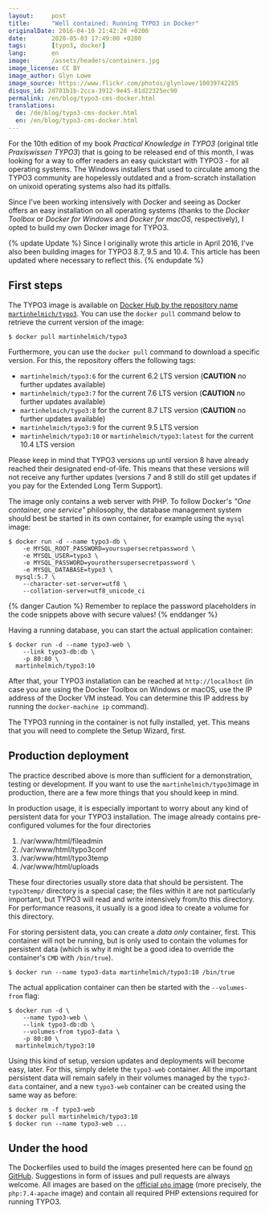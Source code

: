 ```yaml
---
layout:     post
title:      "Well contained: Running TYPO3 in Docker"
originalDate: 2016-04-10 21:42:28 +0200
date:       2020-05-03 17:49:00 +0200
tags:       [typo3, docker]
lang:       en
image:      /assets/headers/containers.jpg
image_license: CC BY
image_author: Glyn Lowe
image_source: https://www.flickr.com/photos/glynlowe/10039742285
disqus_id: 2d781b1b-2cca-3912-9e45-81d22325ec90
permalink: /en/blog/typo3-cms-docker.html
translations:
  de: /de/blog/typo3-cms-docker.html
  en: /en/blog/typo3-cms-docker.html
---
```


For the 10th edition of my book *Practical Knowledge in TYPO3* (original title *Praxiswissen TYPO3*) that is going to be released end of this month, I was looking for a way to offer readers an easy quickstart with TYPO3 - for all operating systems. The Windows installers that used to circulate among the TYPO3 community are hopelessly outdated and a from-scratch installation on unixoid operating systems also had its pitfalls.

Since I've been working intensively with Docker and seeing as Docker offers an easy installation on all operating systems (thanks to the *Docker Toolbox* or *Docker for Windows*  and *Docker for macOS*, respectively), I opted to build my own Docker image for TYPO3.

{% update Update %}
  Since I originally wrote this article in April 2016, I've also been building images for TYPO3 8.7, 9.5 and 10.4. This article has been updated where necessary to reflect this.
{% endupdate %}

## First steps

The TYPO3 image is available on [Docker Hub by the repository name `martinhelmich/typo3`][hub-typo3]. You can use the `docker pull` command below to retrieve the current version of the image:

    $ docker pull martinhelmich/typo3

Furthermore, you can use the `docker pull` command to download a specific version. For this, the repository offers the following tags:

  - `martinhelmich/typo3:6` for the current 6.2 LTS version (**CAUTION** no further updates available)
  - `martinhelmich/typo3:7` for the current 7.6 LTS version (**CAUTION** no further updates available)
  - `martinhelmich/typo3:8` for the current 8.7 LTS version (**CAUTION** no further updates available)
  - `martinhelmich/typo3:9` for the current 9.5 LTS version
  - `martinhelmich/typo3:10` or `martinhelmich/typo3:latest` for the current 10.4 LTS version

Please keep in mind that TYPO3 versions up until version 8 have already reached their designated end-of-life. This means that these versions will not receive any further updates (versions 7 and 8 still do still get updates if you pay for the Extended Long Term Support).

The image only contains a web server with PHP. To follow Docker's *"One container, one service"* philosophy, the database management system should best be started in its own container, for example using the `mysql` image:

    $ docker run -d --name typo3-db \
        -e MYSQL_ROOT_PASSWORD=yoursupersecretpassword \
        -e MYSQL_USER=typo3 \
        -e MYSQL_PASSWORD=yourothersupersecretpassword \
        -e MYSQL_DATABASE=typo3 \
      mysql:5.7 \
        --character-set-server=utf8 \
        --collation-server=utf8_unicode_ci

{% danger Caution %}
  Remember to replace the password placeholders in the code snippets above with secure values!
{% enddanger %}

Having a running database, you can start the actual application container:

    $ docker run -d --name typo3-web \
        --link typo3-db:db \
        -p 80:80 \
      martinhelmich/typo3:10

After that, your TYPO3 installation can be reached at `http://localhost` (in case you are using the Docker Toolbox on Windows or macOS, use the IP address of the Docker VM instead. You can determine this IP address by running the `docker-machine ip` command).

The TYPO3 running in the container is not fully installed, yet. This means that you will need to complete the Setup Wizard, first.

## Production deployment

The practice described above is more than sufficient for a demonstration, testing or development. If you want to use the `martinhelmich/typo3`image in production, there are a few more things that you should keep in mind.

In production usage, it is especially important to worry about any kind of persistent data for your TYPO3 installation. The image already contains pre-configured volumes for the four directories

  1. /var/www/html/fileadmin
  2. /var/www/html/typo3conf
  3. /var/www/html/typo3temp
  4. /var/www/html/uploads

These four directories usually store data that should be persistent. The `typo3temp/` directory is a special case; the files within it are not particularly important, but TYPO3 will read and write intensively from/to this directory. For performance reasons, it usually is a good idea to create a volume for this directory.

For storing persistent data, you can create a *data only* container, first. This container will not be running, but is only used to contain the volumes for persistent data (which is why it might be a good idea to override the container's `CMD` with `/bin/true`).

    $ docker run --name typo3-data martinhelmich/typo3:10 /bin/true

The actual application container can then be started with the `--volumes-from` flag:

    $ docker run -d \
        --name typo3-web \
        --link typo3-db:db \
        --volumes-from typo3-data \
        -p 80:80 \
      martinhelmich/typo3:10

Using this kind of setup, version updates and deployments will become easy, later. For this, simply delete the `typo3-web` container. All the important persistent data will remain safely in their volumes managed by the `typo3-data` container, and a new `typo3-web` container can be created using the same way as before:

    $ docker rm -f typo3-web
    $ docker pull martinhelmich/typo3:10
    $ docker run --name typo3-web ...

## Under the hood

The Dockerfiles used to build the images presented here can be found [on GitHub][github]. Suggestions in form of issues and pull requests are always welcome. All images are based on the [official `php` image][hub-php] (more precisely, the `php:7.4-apache` image) and contain all required PHP extensions required for running TYPO3.

[hub-typo3]: https://hub.docker.com/r/martinhelmich/typo3/
[hub-php]: https://hub.docker.com/_/php/
[github]: https://github.com/martin-helmich/docker-typo3
